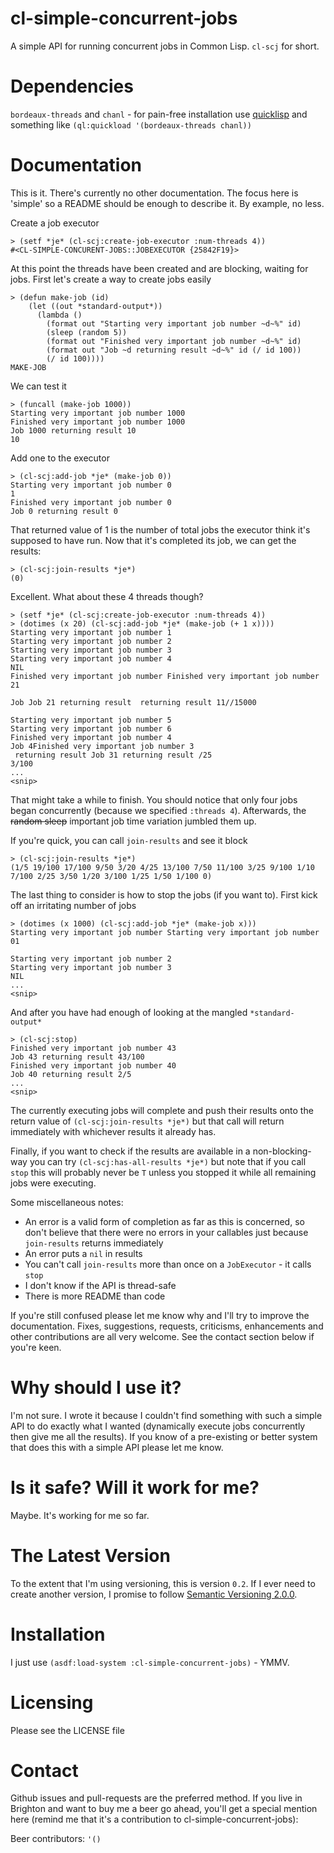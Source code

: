 cl-simple-concurrent-jobs
=========================

A simple API for running concurrent jobs in Common Lisp. `cl-scj` for short.


Dependencies
============

`bordeaux-threads` and `chanl` - for pain-free installation use [quicklisp](http://quicklisp.org) and something like `(ql:quickload '(bordeaux-threads chanl))`


Documentation
=============

This is it. There's currently no other documentation. The focus here is 'simple' so a README should be enough to describe it. By example, no less.

Create a job executor

    > (setf *je* (cl-scj:create-job-executor :num-threads 4))
    #<CL-SIMPLE-CONCURENT-JOBS::JOBEXECUTOR {25842F19}>

At this point the threads have been created and are blocking, waiting for jobs. First let's create a way to create jobs easily

    > (defun make-job (id)
        (let ((out *standard-output*))
          (lambda ()
            (format out "Starting very important job number ~d~%" id)
            (sleep (random 5))
            (format out "Finished very important job number ~d~%" id)
            (format out "Job ~d returning result ~d~%" id (/ id 100))
            (/ id 100))))
    MAKE-JOB

We can test it

    > (funcall (make-job 1000))
    Starting very important job number 1000
    Finished very important job number 1000
    Job 1000 returning result 10
    10

Add one to the executor

    > (cl-scj:add-job *je* (make-job 0))
    Starting very important job number 0
    1
    Finished very important job number 0
    Job 0 returning result 0

That returned value of 1 is the number of total jobs the executor think it's supposed to have run. Now that it's completed its job, we can get the results:

    > (cl-scj:join-results *je*)
    (0)

Excellent. What about these 4 threads though?

    > (setf *je* (cl-scj:create-job-executor :num-threads 4))
    > (dotimes (x 20) (cl-scj:add-job *je* (make-job (+ 1 x))))
    Starting very important job number 1
    Starting very important job number 2
    Starting very important job number 3
    Starting very important job number 4
    NIL
    Finished very important job number Finished very important job number 21

    Job Job 21 returning result  returning result 11//15000

    Starting very important job number 5
    Starting very important job number 6
    Finished very important job number 4
    Job 4Finished very important job number 3
     returning result Job 31 returning result /25
    3/100
    ...
    <snip>

That might take a while to finish. You should notice that only four jobs began concurrently (because we specified `:threads 4`). Afterwards, the ~~random sleep~~ important job time variation jumbled them up.

If you're quick, you can call `join-results` and see it block

    > (cl-scj:join-results *je*)
    (1/5 19/100 17/100 9/50 3/20 4/25 13/100 7/50 11/100 3/25 9/100 1/10 7/100 2/25 3/50 1/20 3/100 1/25 1/50 1/100 0)

The last thing to consider is how to stop the jobs (if you want to). First kick off an irritating number of jobs

    > (dotimes (x 1000) (cl-scj:add-job *je* (make-job x)))
    Starting very important job number Starting very important job number 01

    Starting very important job number 2
    Starting very important job number 3
    NIL
    ...
    <snip>

And after you have had enough of looking at the mangled `*standard-output*`

    > (cl-scj:stop)
    Finished very important job number 43
    Job 43 returning result 43/100
    Finished very important job number 40
    Job 40 returning result 2/5
    ...
    <snip>

The currently executing jobs will complete and push their results onto the return value of `(cl-scj:join-results *je*)` but that call will return immediately with whichever results it already has.

Finally, if you want to check if the results are available in a non-blocking-way you can try `(cl-scj:has-all-results *je*)` but note that if you call `stop` this will probably never be `T` unless you stopped it while all remaining jobs were executing.

Some miscellaneous notes:
* An error is a valid form of completion as far as this is concerned, so don't believe that there were no errors in your callables just because `join-results` returns immediately
* An error puts a `nil` in results
* You can't call `join-results` more than once on a `JobExecutor` - it calls `stop`
* I don't know if the API is thread-safe
* There is more README than code

If you're still confused please let me know why and I'll try to improve the documentation. Fixes, suggestions, requests, criticisms, enhancements and other contributions are all very welcome. See the contact section below if you're keen.


Why should I use it?
====================

I'm not sure. I wrote it because I couldn't find something with such a simple API to do exactly what I wanted (dynamically execute jobs concurrently then give me all the results). If you know of a pre-existing or better system that does this with a simple API please let me know.


Is it safe? Will it work for me?
================================

Maybe. It's working for me so far.


The Latest Version
==================

To the extent that I'm using versioning, this is version `0.2`. If I ever need to create another version, I promise to follow [Semantic Versioning 2.0.0](http://semver.org/spec/v2.0.0.html).


Installation
============

I just use `(asdf:load-system :cl-simple-concurrent-jobs)` - YMMV.


Licensing
=========

Please see the LICENSE file


Contact
=======

Github issues and pull-requests are the preferred method. If you live in Brighton and want to buy me a beer go ahead, you'll get a special mention here (remind me that it's a contribution to cl-simple-concurrent-jobs):

Beer contributors: `'()`